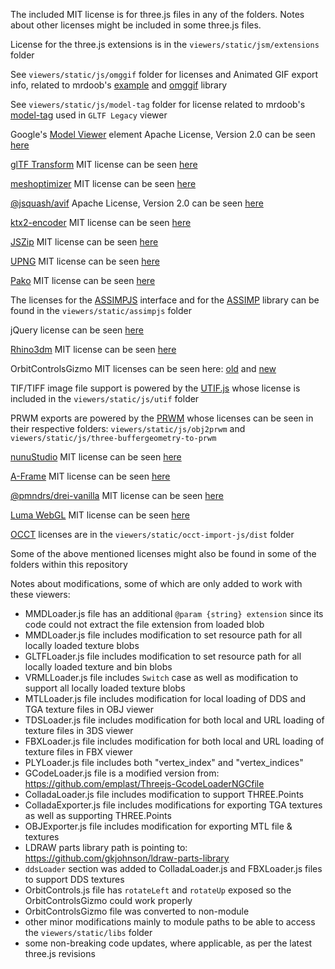 

The included MIT license is for three.js files in any of the folders. Notes about other licenses might be included in some three.js files.

License for the three.js extensions is in the `viewers/static/jsm/extensions` folder

See `viewers/static/js/omggif` folder for licenses and Animated GIF export info, related to mrdoob's [example](https://github.com/mrdoob/omggif-example) and [omggif](https://github.com/deanm/omggif) library

See `viewers/static/js/model-tag` folder for license related to mrdoob's [model-tag](https://github.com/mrdoob/model-tag) used in `GLTF Legacy` viewer

Google's [Model Viewer](https://github.com/google/model-viewer) element Apache License, Version 2.0 can be seen [here](https://www.apache.org/licenses/LICENSE-2.0)

[glTF Transform](https://gltf-transform.dev) MIT license can be seen [here](https://github.com/donmccurdy/glTF-Transform?tab=MIT-1-ov-file#readme)

[meshoptimizer](https://github.com/zeux/meshoptimizer) MIT license can be seen [here](https://github.com/zeux/meshoptimizer?tab=MIT-1-ov-file#readme)

[@jsquash/avif](https://github.com/jamsinclair/jSquash) Apache License, Version 2.0 can be seen [here](https://www.apache.org/licenses/LICENSE-2.0)

[ktx2-encoder](https://github.com/gz65555/ktx2-encoder) MIT license can be seen [here](https://github.com/gz65555/ktx2-encoder?tab=MIT-1-ov-file#readme)

[JSZip](https://github.com/Stuk/jszip) MIT license can be seen [here](https://github.com/Stuk/jszip?tab=License-1-ov-file#readme)

[UPNG](https://github.com/photopea/UPNG.js) MIT license can be seen [here](https://github.com/photopea/UPNG.js?tab=MIT-1-ov-file#readme)

[Pako](https://github.com/nodeca/pako) MIT license can be seen [here](https://github.com/nodeca/pako?tab=MIT-1-ov-file#readme)

The licenses for the [ASSIMPJS](https://github.com/kovacsv/assimpjs) interface and for the [ASSIMP](https://github.com/assimp/assimp) library can be found in the `viewers/static/assimpjs` folder

jQuery license can be seen [here](https://jquery.org/license/)

[Rhino3dm](https://github.com/mcneel/rhino3dm) MIT license can be seen [here](https://github.com/mcneel/rhino3dm?tab=MIT-1-ov-file#readme)

OrbitControlsGizmo MIT licenses can be seen here: [old](https://github.com/Fennec-hub/ThreeOrbitControlsGizmo/blob/master/LICENSE) and [new](https://github.com/Fennec-hub/three-viewport-gizmo?tab=MIT-1-ov-file#readme)

TIF/TIFF image file support is powered by the [UTIF.js](https://github.com/photopea/UTIF.js) whose license is included in the `viewers/static/js/utif` folder

PRWM exports are powered by the [PRWM](https://github.com/kchapelier/PRWM) whose licenses can be seen in their respective folders: `viewers/static/js/obj2prwm` and `viewers/static/js/three-buffergeometry-to-prwm`

[nunuStudio](https://github.com/tentone/nunuStudio) MIT license can be seen [here](https://github.com/tentone/nunuStudio?tab=MIT-1-ov-file#readme)

[A-Frame](https://github.com/aframevr/aframe) MIT license can be seen [here](https://github.com/aframevr/aframe?tab=MIT-1-ov-file#readme)

[@pmndrs/drei-vanilla](https://github.com/pmndrs/drei-vanilla#splat) MIT license can be seen [here](https://github.com/pmndrs/drei-vanilla?tab=MIT-1-ov-file#readme)

[Luma WebGL](https://github.com/lumalabs/luma-web-examples) MIT license can be seen [here](https://github.com/lumalabs/luma-web-examples?tab=MIT-1-ov-file#readme)

[OCCT](https://github.com/kovacsv/occt-import-js) licenses are in the `viewers/static/occt-import-js/dist` folder

Some of the above mentioned licenses might also be found in some of the folders within this repository

Notes about modifications, some of which are only added to work with these viewers:

 - MMDLoader.js file has an additional `@param {string} extension` since its code could not extract the file extension from loaded blob
 - MMDLoader.js file includes modification to set resource path for all locally loaded texture blobs
 - GLTFLoader.js file includes modification to set resource path for all locally loaded texture and bin blobs
 - VRMLLoader.js file includes `Switch` case as well as modification to support all locally loaded texture blobs
 - MTLLoader.js file includes modification for local loading of DDS and TGA texture files in OBJ viewer
 - TDSLoader.js file includes modification for both local and URL loading of texture files in 3DS viewer
 - FBXLoader.js file includes modification for both local and URL loading of texture files in FBX viewer
 - PLYLoader.js file includes both "vertex_index" and "vertex_indices"
 - GCodeLoader.js file is a modified version from: https://github.com/emplast/Threejs-GcodeLoaderNGCfile
 - ColladaLoader.js file includes modification to support THREE.Points
 - ColladaExporter.js file includes modifications for exporting TGA textures as well as supporting THREE.Points
 - OBJExporter.js file includes modification for exporting MTL file & textures
 - LDRAW parts library path is pointing to: https://github.com/gkjohnson/ldraw-parts-library
 - `ddsLoader` section was added to ColladaLoader.js and FBXLoader.js files to support DDS textures
 - OrbitControls.js file has `rotateLeft` and `rotateUp` exposed so the OrbitControlsGizmo could work properly
 - OrbitControlsGizmo file was converted to non-module
 - other minor modifications mainly to module paths to be able to access the `viewers/static/libs` folder
 - some non-breaking code updates, where applicable, as per the latest three.js revisions

